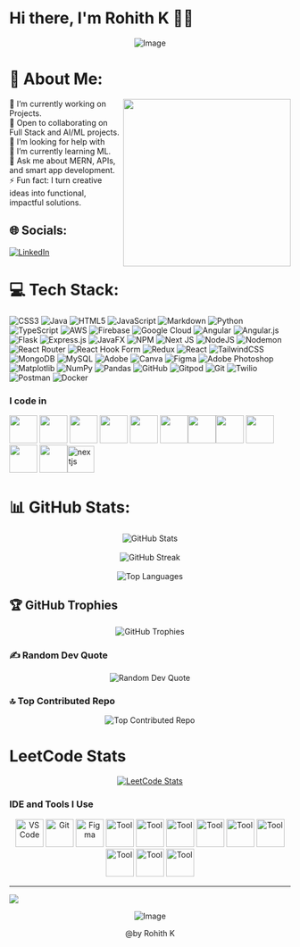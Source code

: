 #  Hi there, I'm Rohith K 👨‍💻

<p align="center">
  <img src="https://i.pinimg.com/736x/c9/88/0a/c9880a8abf25f389be7154e8fee18270.jpg" alt="Image">
</p>

# 💫 About Me:
<img align="right" width="300" src="https://media.tenor.com/pT_eK7L76OEAAAAC/coding-computer-coding.gif" />

🔭 I’m currently working on Projects.<br>👯 Open to collaborating on Full Stack and AI/ML projects.<br>🤝 I’m looking for help with<br>🌱 I’m currently learning ML.<br>💬 Ask me about MERN, APIs, and smart app development.<br>⚡ Fun fact: I turn creative ideas into functional, impactful solutions.


## 🌐 Socials:
[![LinkedIn](https://img.shields.io/badge/LinkedIn-%230077B5.svg?logo=linkedin&logoColor=white)](https://www.linkedin.com/in/rohith-k-in/)  

# 💻 Tech Stack:
![CSS3](https://img.shields.io/badge/css3-%231572B6.svg?style=for-the-badge&logo=css3&logoColor=white) ![Java](https://img.shields.io/badge/java-%23ED8B00.svg?style=for-the-badge&logo=openjdk&logoColor=white) ![HTML5](https://img.shields.io/badge/html5-%23E34F26.svg?style=for-the-badge&logo=html5&logoColor=white) ![JavaScript](https://img.shields.io/badge/javascript-%23323330.svg?style=for-the-badge&logo=javascript&logoColor=%23F7DF1E) ![Markdown](https://img.shields.io/badge/markdown-%23000000.svg?style=for-the-badge&logo=markdown&logoColor=white) ![Python](https://img.shields.io/badge/python-3670A0?style=for-the-badge&logo=python&logoColor=ffdd54) ![TypeScript](https://img.shields.io/badge/typescript-%23007ACC.svg?style=for-the-badge&logo=typescript&logoColor=white) ![AWS](https://img.shields.io/badge/AWS-%23FF9900.svg?style=for-the-badge&logo=amazon-aws&logoColor=white) ![Firebase](https://img.shields.io/badge/firebase-%23039BE5.svg?style=for-the-badge&logo=firebase) ![Google Cloud](https://img.shields.io/badge/GoogleCloud-%234285F4.svg?style=for-the-badge&logo=google-cloud&logoColor=white) ![Angular](https://img.shields.io/badge/angular-%23DD0031.svg?style=for-the-badge&logo=angular&logoColor=white) ![Angular.js](https://img.shields.io/badge/angular.js-%23E23237.svg?style=for-the-badge&logo=angularjs&logoColor=white) ![Flask](https://img.shields.io/badge/flask-%23000.svg?style=for-the-badge&logo=flask&logoColor=white) ![Express.js](https://img.shields.io/badge/express.js-%23404d59.svg?style=for-the-badge&logo=express&logoColor=%2361DAFB) ![JavaFX](https://img.shields.io/badge/javafx-%23FF0000.svg?style=for-the-badge&logo=javafx&logoColor=white) ![NPM](https://img.shields.io/badge/NPM-%23CB3837.svg?style=for-the-badge&logo=npm&logoColor=white) ![Next JS](https://img.shields.io/badge/Next-black?style=for-the-badge&logo=next.js&logoColor=white) ![NodeJS](https://img.shields.io/badge/node.js-6DA55F?style=for-the-badge&logo=node.js&logoColor=white) ![Nodemon](https://img.shields.io/badge/NODEMON-%23323330.svg?style=for-the-badge&logo=nodemon&logoColor=%BBDEAD) ![React Router](https://img.shields.io/badge/React_Router-CA4245?style=for-the-badge&logo=react-router&logoColor=white) ![React Hook Form](https://img.shields.io/badge/React%20Hook%20Form-%23EC5990.svg?style=for-the-badge&logo=reacthookform&logoColor=white) ![Redux](https://img.shields.io/badge/redux-%23593d88.svg?style=for-the-badge&logo=redux&logoColor=white) ![React](https://img.shields.io/badge/react-%2320232a.svg?style=for-the-badge&logo=react&logoColor=%2361DAFB) ![TailwindCSS](https://img.shields.io/badge/tailwindcss-%2338B2AC.svg?style=for-the-badge&logo=tailwind-css&logoColor=white) ![MongoDB](https://img.shields.io/badge/MongoDB-%234ea94b.svg?style=for-the-badge&logo=mongodb&logoColor=white) ![MySQL](https://img.shields.io/badge/mysql-4479A1.svg?style=for-the-badge&logo=mysql&logoColor=white) ![Adobe](https://img.shields.io/badge/adobe-%23FF0000.svg?style=for-the-badge&logo=adobe&logoColor=white) ![Canva](https://img.shields.io/badge/Canva-%2300C4CC.svg?style=for-the-badge&logo=Canva&logoColor=white) ![Figma](https://img.shields.io/badge/figma-%23F24E1E.svg?style=for-the-badge&logo=figma&logoColor=white) ![Adobe Photoshop](https://img.shields.io/badge/adobe%20photoshop-%2331A8FF.svg?style=for-the-badge&logo=adobe%20photoshop&logoColor=white) ![Matplotlib](https://img.shields.io/badge/Matplotlib-%23ffffff.svg?style=for-the-badge&logo=Matplotlib&logoColor=black) ![NumPy](https://img.shields.io/badge/numpy-%23013243.svg?style=for-the-badge&logo=numpy&logoColor=white) ![Pandas](https://img.shields.io/badge/pandas-%23150458.svg?style=for-the-badge&logo=pandas&logoColor=white) ![GitHub](https://img.shields.io/badge/github-%23121011.svg?style=for-the-badge&logo=github&logoColor=white) ![Gitpod](https://img.shields.io/badge/gitpod-f06611.svg?style=for-the-badge&logo=gitpod&logoColor=white) ![Git](https://img.shields.io/badge/git-%23F05033.svg?style=for-the-badge&logo=git&logoColor=white) ![Twilio](https://img.shields.io/badge/Twilio-F22F46?style=for-the-badge&logo=Twilio&logoColor=white) ![Postman](https://img.shields.io/badge/Postman-FF6C37?style=for-the-badge&logo=postman&logoColor=white) ![Docker](https://img.shields.io/badge/docker-%230db7ed.svg?style=for-the-badge&logo=docker&logoColor=white)

### I code in
<img height="50" width="50" src="https://img.icons8.com/color/48/000000/python.png" /> <img height="50" width="50" src="https://img.icons8.com/color/48/000000/c-programming.png" />  <img height="50" width="50" src="https://img.icons8.com/color/48/000000/java-coffee-cup-logo.png" /> <img height="50" width="50" src="https://img.icons8.com/color/48/000000/html-5.png" /> <img height="50" width="50" src="https://img.icons8.com/color/48/000000/css3.png" />  <img height="50" width="50" src="https://img.icons8.com/color/48/000000/bootstrap.png" /><img height="50" width="50" src="https://img.icons8.com/color/48/000000/javascript.png"/><img height="50" width="50" src="https://img.icons8.com/color/48/000000/react-native.png"/> <img height="50" width="50" src="https://img.icons8.com/color/48/000000/mysql-logo.png"/> <img height="50" width="50" src="https://img.icons8.com/color/48/000000/mongodb.png"/> <img height="50" width="50" src="https://img.icons8.com/color/48/000000/nodejs.png"/><img width="48" height="48" src="https://img.icons8.com/fluency-systems-regular/48/nextjs.png" alt="nextjs"/>

    
# 📊 GitHub Stats:
<div align="center">
  <img src="https://github-readme-stats.vercel.app/api?username=worksbyrohith&theme=dark&hide_border=false&include_all_commits=true&count_private=true" alt="GitHub Stats" /><br/><br/>
  <img src="https://github-readme-streak-stats.herokuapp.com/?user=worksbyrohith&theme=dark&hide_border=false" alt="GitHub Streak" /><br/><br/>
  <img src="https://github-readme-stats.vercel.app/api/top-langs/?username=worksbyrohith&theme=dark&hide_border=false&include_all_commits=true&count_private=true&layout=compact" alt="Top Languages" />
</div>

## 🏆 GitHub Trophies  
<div align="center">
  <img src="https://github-profile-trophy.vercel.app/?username=worksbyrohith&theme=radical&no-frame=false&no-bg=false&margin-w=4" alt="GitHub Trophies" />
</div>  

### ✍️ Random Dev Quote  
<div align="center">
  <img src="https://quotes-github-readme.vercel.app/api?type=horizontal&theme=radical" alt="Random Dev Quote" />
</div>


### 🔝 Top Contributed Repo  
<div align="center">
  <img src="https://github-contributor-stats.vercel.app/api?username=worksbyrohith&limit=5&theme=dark&combine_all_yearly_contributions=true" alt="Top Contributed Repo" />
</div>

# LeetCode Stats  
<div align="center">
  <a href="https://leetcode.com/u/Codesbyrohith/">
    <img src="https://leetcard.jacoblin.cool/Codesbyrohith?ext=contest&theme=dark" alt="LeetCode Stats" />
  </a>
</div>

### IDE and Tools I Use  
<div align="center">
  <img height="50" width="50" src="https://img.icons8.com/color/48/000000/visual-studio-code-2019.png" alt="VS Code" />  
  <img height="50" width="50" src="https://img.icons8.com/color/50/000000/git.png" alt="Git" />  
  <img height="50" width="50" src="https://img.icons8.com/color/48/000000/figma--v1.png" alt="Figma" />  
  <img height="50" width="50" src="https://img.icons8.com/?size=100&id=61466&format=png&color=000000" alt="Tool" />  
  <img height="50" width="50" src="https://img.icons8.com/?size=100&id=AbQBhN9v62Ob&format=png&color=000000" alt="Tool" />  
  <img height="50" width="50" src="https://img.icons8.com/?size=100&id=wDGo581Ea5Nf&format=png&color=000000" alt="Tool" />  
  <img height="50" width="50" src="https://img.icons8.com/?size=100&id=vinpBD5oA3b4&format=png&color=000000" alt="Tool" />  
  <img height="50" width="50" src="https://img.icons8.com/?size=100&id=12599&format=png&color=000000" alt="Tool" />  
  <img height="50" width="50" src="https://img.icons8.com/?size=100&id=cdYUlRaag9G9&format=png&color=000000" alt="Tool" />  
  <img height="50" width="50" src="https://img.icons8.com/?size=100&id=pcHtLiSbkmzw&format=png&color=000000" alt="Tool" />  
  <img height="50" width="50" src="https://img.icons8.com/?size=100&id=63208&format=png&color=000000" alt="Tool" />  
  <img height="50" width="50" src="https://img.icons8.com/?size=100&id=13677&format=png&color=000000" alt="Tool" />  
</div>

---
[![](https://visitcount.itsvg.in/api?id=worksbyrohithicon=0&color=0)](https://visitcount.itsvg.in)

<p align="center">
  <img src="https://media1.tenor.com/m/_DOBjnGspYAAAAAd/code-coding.gif" alt="Image">
</p>

<p align='center'>@by Rohith K </p>

